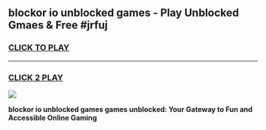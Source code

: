 
## blockor io unblocked games - Play Unblocked Gmaes & Free #jrfuj
<h3>
<a href="https://premium.freeplayer.one?title=blockor_io_unblocked_games&ref=03M">CLICK TO PLAY</a></h3>
<hr>

<h3>
<a href="https://premium.freeplayer.one?title=blockor_io_unblocked_games&ref=03M">CLICK 2 PLAY</a>
  
</h3>

<a href="https://premium.freeplayer.one?title=blockor_io_unblocked_games&ref=03M"><img src="https://clearcache.store/games.png"></a>


**blockor io unblocked games games unblocked: Your Gateway to Fun and Accessible Online Gaming**
